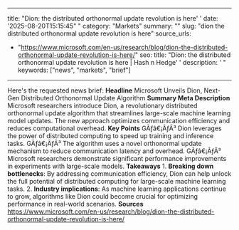 ﻿---

title: "Dion: the distributed orthonormal update revolution is here''
date: '2025-08-20T15:15:45""
category: "Markets"
summary: ""
slug: "dion the distributed orthonormal update revolution is here"
source_urls:
  - "https://www.microsoft.com/en-us/research/blog/dion-the-distributed-orthonormal-update-revolution-is-here/"
seo:
  title: "Dion: the distributed orthonormal update revolution is here | Hash n Hedge''
  description: '"
  keywords: ["news", "markets", "brief"]

---
Here's the requested news brief:  **Headline** Microsoft Unveils Dion, Next-Gen Distributed Orthonormal Update Algorithm  **Summary Meta Description** Microsoft researchers introduce Dion, a revolutionary distributed orthonormal update algorithm that streamlines large-scale machine learning model updates. The new approach optimizes communication efficiency and reduces computational overhead.  **Key Points**  GÃƒâ€¡ÃƒÂ³ Dion leverages the power of distributed computing to speed up training and inference tasks. GÃƒâ€¡ÃƒÂ³ The algorithm uses a novel orthonormal update mechanism to reduce communication latency and overhead. GÃƒâ€¡ÃƒÂ³ Microsoft researchers demonstrate significant performance improvements in experiments with large-scale models.  **Takeaways**  1. **Breaking down bottlenecks**: By addressing communication efficiency, Dion can help unlock the full potential of distributed computing for large-scale machine learning tasks. 2. **Industry implications**: As machine learning applications continue to grow, algorithms like Dion could become crucial for optimizing performance in real-world scenarios.  **Sources** https://www.microsoft.com/en-us/research/blog/dion-the-distributed-orthonormal-update-revolution-is-here/ 
